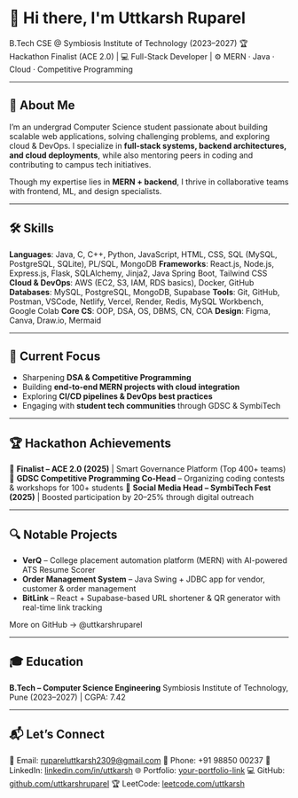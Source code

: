 # 👋 Hi there, I'm Uttkarsh Ruparel

B.Tech CSE @ Symbiosis Institute of Technology (2023–2027)
🏆 Hackathon Finalist (ACE 2.0) | 💻 Full-Stack Developer | ⚙️ MERN · Java · Cloud · Competitive Programming

---

## 🚀 About Me

I’m an undergrad Computer Science student passionate about building scalable web applications, solving challenging problems, and exploring cloud & DevOps.
I specialize in **full-stack systems, backend architectures, and cloud deployments**, while also mentoring peers in coding and contributing to campus tech initiatives.

Though my expertise lies in **MERN + backend**, I thrive in collaborative teams with frontend, ML, and design specialists.

---

## 🛠️ Skills

**Languages**: Java, C, C++, Python, JavaScript, HTML, CSS, SQL (MySQL, PostgreSQL, SQLite), PL/SQL, MongoDB
**Frameworks**: React.js, Node.js, Express.js, Flask, SQLAlchemy, Jinja2, Java Spring Boot, Tailwind CSS
**Cloud & DevOps**: AWS (EC2, S3, IAM, RDS basics), Docker, GitHub
**Databases**: MySQL, PostgreSQL, MongoDB, Supabase
**Tools**: Git, GitHub, Postman, VSCode, Netlify, Vercel, Render, Redis, MySQL Workbench, Google Colab
**Core CS**: OOP, DSA, OS, DBMS, CN, COA
**Design**: Figma, Canva, Draw.io, Mermaid

---

## 🧠 Current Focus

* Sharpening **DSA & Competitive Programming**
* Building **end-to-end MERN projects with cloud integration**
* Exploring **CI/CD pipelines & DevOps best practices**
* Engaging with **student tech communities** through GDSC & SymbiTech

---

## 🏆 Hackathon Achievements

🥈 **Finalist – ACE 2.0 (2025)** | Smart Governance Platform (Top 400+ teams)
📌 **GDSC Competitive Programming Co-Head** – Organizing coding contests & workshops for 100+ students
📌 **Social Media Head – SymbiTech Fest (2025)** | Boosted participation by 20–25% through digital outreach

---

## 🔍 Notable Projects

* **VerQ** – College placement automation platform (MERN) with AI-powered ATS Resume Scorer
* **Order Management System** – Java Swing + JDBC app for vendor, customer & order management
* **BitLink** – React + Supabase-based URL shortener & QR generator with real-time link tracking

More on GitHub → @uttkarshruparel

---

## 🎓 Education

**B.Tech – Computer Science Engineering**
Symbiosis Institute of Technology, Pune (2023–2027) | CGPA: 7.42

---

## 📬 Let’s Connect

📧 Email: [rupareluttkarsh2309@gmail.com](mailto:rupareluttkarsh2309@gmail.com)
📱 Phone: +91 98850 00237
🔗 LinkedIn: [linkedin.com/in/uttkarsh](#)
🌐 Portfolio: [your-portfolio-link](#)
💻 GitHub: [github.com/uttkarshruparel](#)
🏆 LeetCode: [leetcode.com/uttkarsh](#)
